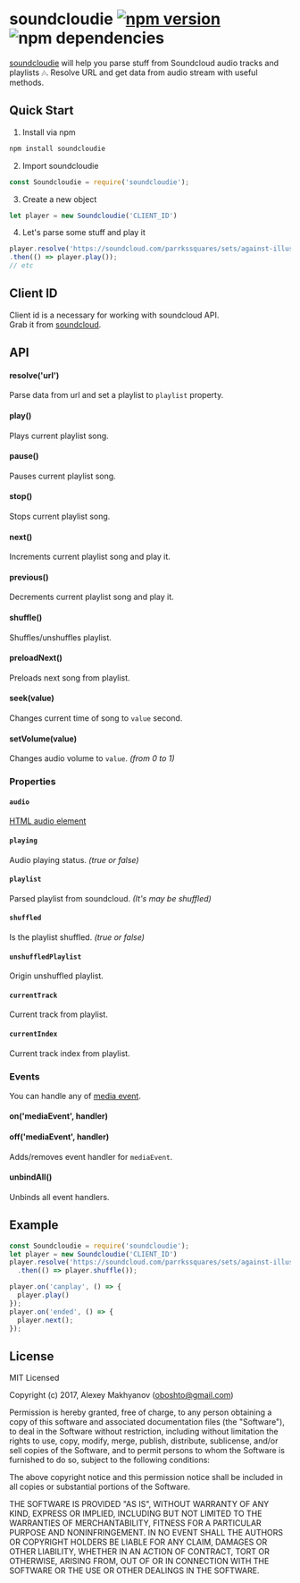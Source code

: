 # soundcloudie [![npm version](https://badge.fury.io/js/soundcloudie.svg)](http://badge.fury.io/js/soundcloudie) ![npm dependencies](https://david-dm.org/oboshto/soundcloudie.svg)

[soundcloudie](https://github.com/oboshto/soundcloudie/blob/master/src/soundcloudie.js ) will help you parse stuff from Soundcloud audio tracks and playlists 🎶. Resolve URL and get data from audio stream with useful methods.

## Quick Start
1. Install via npm
```js
npm install soundcloudie
```
2. Import soundcloudie
```js
const Soundcloudie = require('soundcloudie');
```
3. Create a new object
```js
let player = new Soundcloudie('CLIENT_ID')
```
4. Let's parse some stuff and play it
```js
player.resolve('https://soundcloud.com/parrkssquares/sets/against-illusions-and-reality-1')
.then(() => player.play());
// etc
```

## Client ID
Client id is a necessary for working with soundcloud API.  
Grab it from [soundcloud](http://soundcloud.com/you/apps/new).

## API
#### resolve('url')
Parse data from url and set a playlist to `playlist` property.

#### play()
Plays current playlist song.

#### pause()
Pauses current playlist song.

#### stop()
Stops current playlist song.

#### next()
Increments current playlist song and play it.

#### previous()
Decrements current playlist song and play it.

#### shuffle()
Shuffles/unshuffles playlist. 

#### preloadNext()
Preloads next song from playlist.

#### seek(value)
Changes current time of song to `value` second.

#### setVolume(value)
Changes audio volume to `value`. _(from 0 to 1)_


### Properties
#### `audio`
[HTML audio element](https://developer.mozilla.org/en-US/docs/Web/API/HTMLAudioElement)

#### `playing`
Audio playing status. _(true or false)_

#### `playlist`
Parsed playlist from soundcloud. _(It's may be shuffled)_

#### `shuffled`
Is the playlist shuffled. _(true or false)_

#### `unshuffledPlaylist`
Origin unshuffled playlist.

#### `currentTrack`
Current track from playlist.

#### `currentIndex`
Current track index from playlist.

### Events
You can handle any of [media event](https://developer.mozilla.org/en-US/docs/Web/Guide/Events/Media_events). 
#### on('mediaEvent', handler)
#### off('mediaEvent', handler)
Adds/removes event handler for `mediaEvent`.

#### unbindAll()
Unbinds all event handlers.

## Example
```js
const Soundcloudie = require('soundcloudie');
let player = new Soundcloudie('CLIENT_ID')
player.resolve('https://soundcloud.com/parrkssquares/sets/against-illusions-and-reality-1')
  .then(() => player.shuffle());

player.on('canplay', () => {
  player.play()
});
player.on('ended', () => {
  player.next();
});
```


## License

MIT Licensed

Copyright (c) 2017, Alexey Makhyanov (oboshto@gmail.com)

Permission is hereby granted, free of charge, to any person obtaining a copy of this software and associated documentation files (the "Software"), to deal in the Software without restriction, including without limitation the rights to use, copy, modify, merge, publish, distribute, sublicense, and/or sell copies of the Software, and to permit persons to whom the Software is furnished to do so, subject to the following conditions:

The above copyright notice and this permission notice shall be included in all copies or substantial portions of the Software.

THE SOFTWARE IS PROVIDED "AS IS", WITHOUT WARRANTY OF ANY KIND, EXPRESS OR IMPLIED, INCLUDING BUT NOT LIMITED TO THE WARRANTIES OF MERCHANTABILITY, FITNESS FOR A PARTICULAR PURPOSE AND NONINFRINGEMENT. IN NO EVENT SHALL THE AUTHORS OR COPYRIGHT HOLDERS BE LIABLE FOR ANY CLAIM, DAMAGES OR OTHER LIABILITY, WHETHER IN AN ACTION OF CONTRACT, TORT OR OTHERWISE, ARISING FROM, OUT OF OR IN CONNECTION WITH THE SOFTWARE OR THE USE OR OTHER DEALINGS IN THE SOFTWARE.